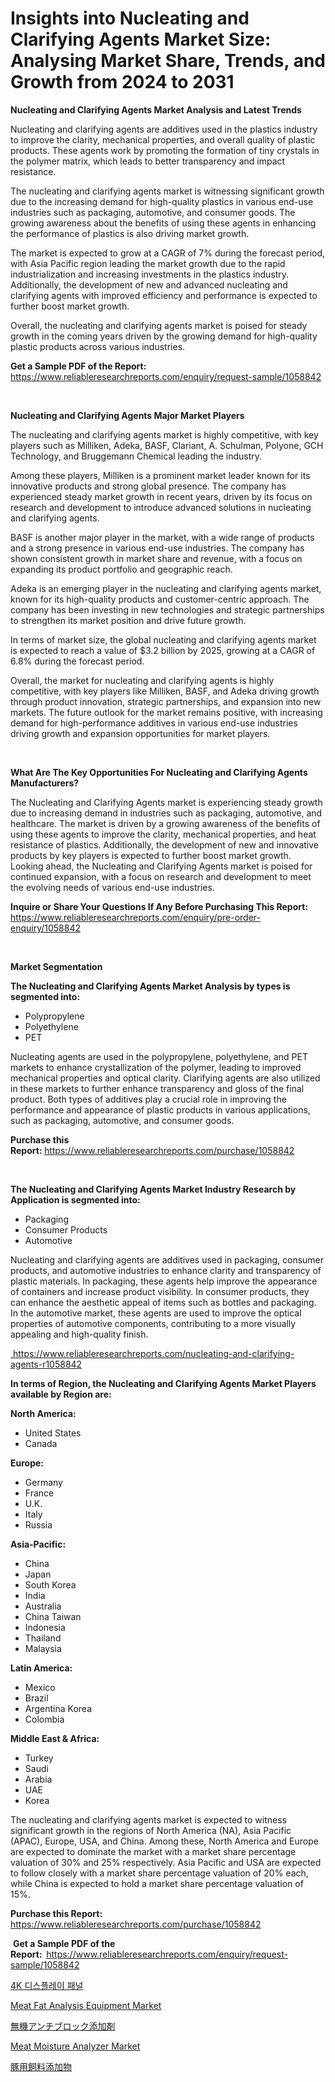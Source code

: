 <p><h1>Insights into Nucleating and Clarifying Agents Market Size: Analysing Market Share, Trends, and Growth from 2024 to 2031</h1></p><p><strong>Nucleating and Clarifying Agents Market Analysis and Latest Trends</strong></p>
<p><p>Nucleating and clarifying agents are additives used in the plastics industry to improve the clarity, mechanical properties, and overall quality of plastic products. These agents work by promoting the formation of tiny crystals in the polymer matrix, which leads to better transparency and impact resistance.</p><p>The nucleating and clarifying agents market is witnessing significant growth due to the increasing demand for high-quality plastics in various end-use industries such as packaging, automotive, and consumer goods. The growing awareness about the benefits of using these agents in enhancing the performance of plastics is also driving market growth.</p><p>The market is expected to grow at a CAGR of 7% during the forecast period, with Asia Pacific region leading the market growth due to the rapid industrialization and increasing investments in the plastics industry. Additionally, the development of new and advanced nucleating and clarifying agents with improved efficiency and performance is expected to further boost market growth.</p><p>Overall, the nucleating and clarifying agents market is poised for steady growth in the coming years driven by the growing demand for high-quality plastic products across various industries.</p></p>
<p><strong>Get a Sample PDF of the Report:&nbsp;</strong> <a href="https://www.reliableresearchreports.com/enquiry/request-sample/1058842">https://www.reliableresearchreports.com/enquiry/request-sample/1058842</a></p>
<p>&nbsp;</p>
<p><strong>Nucleating and Clarifying Agents Major Market Players</strong></p>
<p><p>The nucleating and clarifying agents market is highly competitive, with key players such as Milliken, Adeka, BASF, Clariant, A. Schulman, Polyone, GCH Technology, and Bruggemann Chemical leading the industry. </p><p>Among these players, Milliken is a prominent market leader known for its innovative products and strong global presence. The company has experienced steady market growth in recent years, driven by its focus on research and development to introduce advanced solutions in nucleating and clarifying agents. </p><p>BASF is another major player in the market, with a wide range of products and a strong presence in various end-use industries. The company has shown consistent growth in market share and revenue, with a focus on expanding its product portfolio and geographic reach.</p><p>Adeka is an emerging player in the nucleating and clarifying agents market, known for its high-quality products and customer-centric approach. The company has been investing in new technologies and strategic partnerships to strengthen its market position and drive future growth.</p><p>In terms of market size, the global nucleating and clarifying agents market is expected to reach a value of $3.2 billion by 2025, growing at a CAGR of 6.8% during the forecast period. </p><p>Overall, the market for nucleating and clarifying agents is highly competitive, with key players like Milliken, BASF, and Adeka driving growth through product innovation, strategic partnerships, and expansion into new markets. The future outlook for the market remains positive, with increasing demand for high-performance additives in various end-use industries driving growth and expansion opportunities for market players.</p></p>
<p>&nbsp;</p>
<p><strong>What Are The Key Opportunities For Nucleating and Clarifying Agents Manufacturers?</strong></p>
<p><p>The Nucleating and Clarifying Agents market is experiencing steady growth due to increasing demand in industries such as packaging, automotive, and healthcare. The market is driven by a growing awareness of the benefits of using these agents to improve the clarity, mechanical properties, and heat resistance of plastics. Additionally, the development of new and innovative products by key players is expected to further boost market growth. Looking ahead, the Nucleating and Clarifying Agents market is poised for continued expansion, with a focus on research and development to meet the evolving needs of various end-use industries.</p></p>
<p><strong>Inquire or Share Your Questions If Any Before Purchasing This Report:</strong> <a href="https://www.reliableresearchreports.com/enquiry/pre-order-enquiry/1058842">https://www.reliableresearchreports.com/enquiry/pre-order-enquiry/1058842</a></p>
<p>&nbsp;</p>
<p><strong>Market Segmentation</strong></p>
<p><strong>The Nucleating and Clarifying Agents Market Analysis by types is segmented into:</strong></p>
<p><ul><li>Polypropylene</li><li>Polyethylene</li><li>PET</li></ul></p>
<p><p>Nucleating agents are used in the polypropylene, polyethylene, and PET markets to enhance crystallization of the polymer, leading to improved mechanical properties and optical clarity. Clarifying agents are also utilized in these markets to further enhance transparency and gloss of the final product. Both types of additives play a crucial role in improving the performance and appearance of plastic products in various applications, such as packaging, automotive, and consumer goods.</p></p>
<p><strong>Purchase this Report:&nbsp;</strong><a href="https://www.reliableresearchreports.com/purchase/1058842">https://www.reliableresearchreports.com/purchase/1058842</a></p>
<p>&nbsp;</p>
<p><strong>The Nucleating and Clarifying Agents Market Industry Research by Application is segmented into:</strong></p>
<p><ul><li>Packaging</li><li>Consumer Products</li><li>Automotive</li></ul></p>
<p><p>Nucleating and clarifying agents are additives used in packaging, consumer products, and automotive industries to enhance clarity and transparency of plastic materials. In packaging, these agents help improve the appearance of containers and increase product visibility. In consumer products, they can enhance the aesthetic appeal of items such as bottles and packaging. In the automotive market, these agents are used to improve the optical properties of automotive components, contributing to a more visually appealing and high-quality finish.</p></p>
<p><a href="https://www.reliableresearchreports.com/nucleating-and-clarifying-agents-r1058842">&nbsp;https://www.reliableresearchreports.com/nucleating-and-clarifying-agents-r1058842</a></p>
<p><strong>In terms of Region, the Nucleating and Clarifying Agents Market Players available by Region are:</strong></p>
<p>
    <p> <strong> North America: </strong>
        <ul>
            <li>United States</li>
            <li>Canada</li>
        </ul>
        </p> 
    <p> <strong> Europe: </strong>
        <ul>
            <li>Germany</li>
            <li>France</li>
            <li>U.K.</li>
            <li>Italy</li>
            <li>Russia</li>
        </ul>
        </p> 
    <p> <strong> Asia-Pacific: </strong>
        <ul>
            <li>China</li>
            <li>Japan</li>
            <li>South Korea</li>
            <li>India</li>
            <li>Australia</li>
            <li>China Taiwan</li>
            <li>Indonesia</li>
            <li>Thailand</li>
            <li>Malaysia</li>
        </ul>
        </p> 
    <p> <strong> Latin America: </strong>
        <ul>
            <li>Mexico</li>
            <li>Brazil</li>
            <li>Argentina Korea</li>
            <li>Colombia</li>
        </ul>
        </p> 
    <p> <strong> Middle East & Africa: </strong>
        <ul>
            <li>Turkey</li>
            <li>Saudi</li>
            <li>Arabia</li>
            <li>UAE</li>
            <li>Korea</li>
        </ul>
    </p>
    </p>
<p><p>The nucleating and clarifying agents market is expected to witness significant growth in the regions of North America (NA), Asia Pacific (APAC), Europe, USA, and China. Among these, North America and Europe are expected to dominate the market with a market share percentage valuation of 30% and 25% respectively. Asia Pacific and USA are expected to follow closely with a market share percentage valuation of 20% each, while China is expected to hold a market share percentage valuation of 15%.</p></p>
<p><strong>Purchase this Report: </strong><a href="https://www.reliableresearchreports.com/purchase/1058842">https://www.reliableresearchreports.com/purchase/1058842</a></p>
<p>&nbsp;<strong>Get a Sample PDF of the Report:&nbsp;&nbsp;</strong><a href="https://www.reliableresearchreports.com/enquiry/request-sample/1058842">https://www.reliableresearchreports.com/enquiry/request-sample/1058842</a></p>
<p><strong></strong></p>
<p><p><a href="https://github.com/sammyUltyylrich9067856/Market-Research-Report-List-2/blob/main/9123283180129.md">4K 디스플레이 패널</a></p><p><a href="https://github.com/JeanneSawayn2023/Market-Research-Report-List-1/blob/main/meat-fat-analysis-equipment-market.md">Meat Fat Analysis Equipment Market</a></p><p><a href="https://github.com/alyle7648/Market-Research-Report-List-2/blob/main/2022103166965.md">無機アンチブロック添加剤</a></p><p><a href="https://github.com/mdmisese/Market-Research-Report-List-1/blob/main/meat-moisture-analyzer-market.md">Meat Moisture Analyzer Market</a></p><p><a href="https://github.com/SantosDicki04/Market-Research-Report-List-2/blob/main/2683753166964.md">豚用飼料添加物</a></p></p>